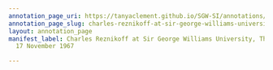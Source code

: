 ```yaml
---
annotation_page_uri: https://tanyaclement.github.io/SGW-SI/annotations/charles-reznikoff-at-sir-george-williams-university-the-poetry-series-17-november-1967-canvas-1--charles-reznikoff.json
annotation_page_slug: charles-reznikoff-at-sir-george-williams-university-the-poetry-series-17-november-1967-canvas-1--charles-reznikoff
layout: annotation_page
manifest_label: Charles Reznikoff at Sir George Williams University, The Poetry Series,
  17 November 1967

---
```

